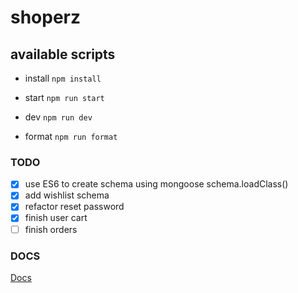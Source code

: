 # shoperz

## available scripts

- install `npm install`

- start `npm run start`

- dev `npm run dev`

- format `npm run format`

### TODO

- [x] use ES6 to create schema using mongoose schema.loadClass()
- [x] add wishlist schema
- [x] refactor reset password
- [x] finish user cart
- [ ] finish orders

### DOCS

[Docs](https://documenter.getpostman.com/view/25478517/2s93kxcRaQ)
